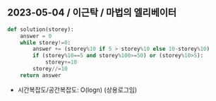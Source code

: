 ## 2023-05-04 / 이근탁 / 마법의 엘리베이터

```python
def solution(storey):
    answer = 0
    while storey!=0:
        answer += (storey%10 if 5 > storey%10 else 10-storey%10)
        if (storey%10==5 and storey%100>=50) or (storey%10>5):
            storey+=10
        storey//=10
    return answer
```

- 시간복잡도/공간복잡도: O(logn) (상용로그임)
